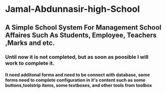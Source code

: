 # Jamal-Abdunnasir-high-School
## A Simple School System For Management School Affaires Such As  Students, Employee, Teachers ,Marks and etc.
### Until now it is not completed, but as soon as poosible I will work to complete it.
#### It need additonal forms and need to be connect with database, some forms need to complete configuration in it's content such as some buttons,toolstrip items, some textboxes, and other tools from toolbox
